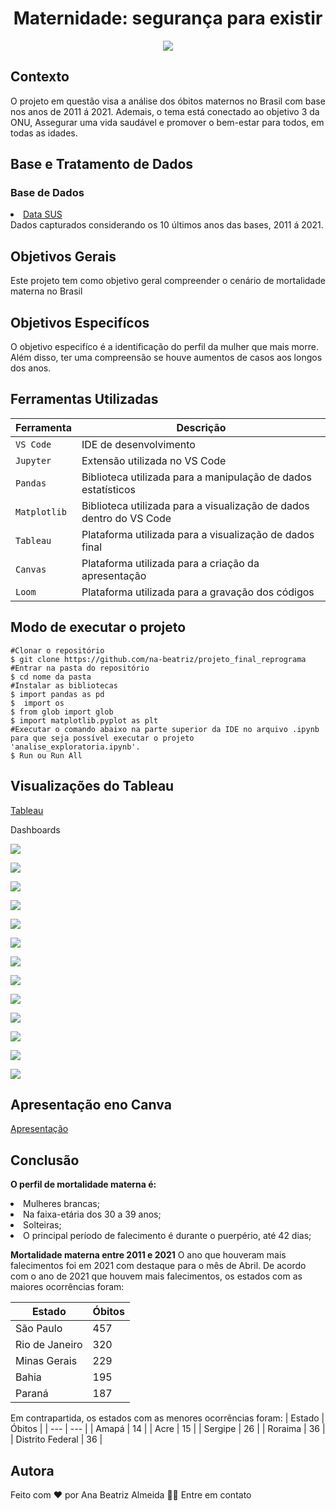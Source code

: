 <h1 align="center">Maternidade: segurança para existir</h1>

<p align="center">
<img src="./img/capa_md.png"/>
</p>

<h2> Contexto </h2>
<p> 
O projeto em questão visa a análise dos óbitos maternos no Brasil com base nos anos de 2011 á 2021. Ademais, o tema está conectado ao objetivo 3 da ONU, Assegurar uma vida saudável e promover o bem-estar para todos, em todas as idades.
</p>

<h2> Base e Tratamento de Dados </h2>
<h3> Base de Dados </h3>
<p> 
  <a href=http://tabnet.datasus.gov.br/cgi/tabcgi.exe?sim/cnv/mat10uf.def><li>Data SUS</li></a>
  Dados capturados considerando os 10 últimos anos das bases, 2011 á 2021.
</p>

<h2> Objetivos Gerais </h2>
<p> 
  Este projeto tem como objetivo geral compreender o cenário de mortalidade materna no Brasil
</p>

<h2> Objetivos Especifícos </h2>
<p> 
O objetivo especifíco é a identificação do perfil da mulher que mais morre. Além disso, ter uma compreensão se houve aumentos de casos aos longos dos anos.
</p>

<h2> Ferramentas Utilizadas </h2>

| Ferramenta | Descrição |
| --- | --- |
| `VS Code` | IDE de desenvolvimento |
| `Jupyter` | Extensão utilizada no VS Code |
| `Pandas` | Biblioteca utilizada para a manipulação de dados estatísticos |
| `Matplotlib` | Biblioteca utilizada para a visualização de dados dentro do VS Code |
| `Tableau` | Plataforma utilizada para a visualização de dados final |
| `Canvas` | Plataforma utilizada para a criação da apresentação |
| `Loom` | Plataforma utilizada para a gravação dos códigos |

<h2> Modo de executar o projeto </h2>

```
#Clonar o repositório 
$ git clone https://github.com/na-beatriz/projeto_final_reprograma
#Entrar na pasta do repositório 
$ cd nome da pasta
#Instalar as bibliotecas
$ import pandas as pd
$  import os
$ from glob import glob
$ import matplotlib.pyplot as plt
#Executar o comando abaixo na parte superior da IDE no arquivo .ipynb para que seja possível executar o projeto 'analise_exploratoria.ipynb'.
$ Run ou Run All
```

<h2> Visualizações do Tableau </h2>
<p> 
<a href=https://public.tableau.com/views/Maternidadeseguranaparaexistir/Planilha10?:language=pt-BR&:display_count=n&:origin=viz_share_link>Tableau</a>
</p>
Dashboards
<p>
<img src="/img/MMDI.png">
</p>
<p>
<img src="/img/MMDIT.png">
</p>
<p>
<img src="/img/MMNE.png"/>
</p>
<p>
<img src="/img/MMNET.png"/>
</p>
<p>
<img src="/img/MMOD.png"/>
</p>
<p>
<img src="/img/MMODT.png"/>
</p>
<p>
<img src="/img/OMPP11.png"/>
</p>
<p>
<img src="/img/OMPP21.png"/>
</p>
<p>
<img src="/img/Planilha 10.png"/>
</p>
<p>
<img src="/img/PMMDI.png"/>
</p>
<p>
<img src="/img/PMMNE.png"/>
</p>
<p>
<img src="/img/PMMOD.png"/>
</p>
<p>
<img src="/img/POMPP1121.png"/>
</p>

<h2> Apresentação eno Canva </h2>
<p> 
<a href=https://www.canva.com/design/DAF2dP10o9M/rf3viloBz8S9nDHFOh-fTA/edit?utm_content=DAF2dP10o9M&utm_campaign=designshare&utm_medium=link2&utm_source=sharebutton
>Apresentação</a>

<h2> Conclusão </h2>
<p> 
<strong>O perfil de mortalidade materna é:</strong>
<li>Mulheres brancas;</li>
<li>Na faixa-etária dos 30 a 39 anos;</li>
<li>Solteiras;</li>
<li>O principal período de falecimento é durante o puerpério, até 42 dias;</li>
</p>
<p>
<strong>Mortalidade materna entre 2011 e 2021</strong>
O ano que houveram mais falecimentos foi em 2021 com destaque para o mês de Abril. De acordo com o ano de 2021 que houvem mais falecimentos, os estados com as maiores ocorrências foram:
  
| Estado | Óbitos |
| --- | --- |
| São Paulo | 457 |
| Rio de Janeiro | 320 |
| Minas Gerais | 229 |
| Bahia | 195 |
| Paraná | 187 |

Em contrapartida, os estados com as menores ocorrências foram:
| Estado | Óbitos |
| --- | --- |
| Amapá | 14 |
| Acre | 15 |
| Sergipe | 26 |
| Roraima | 36 |
| Distrito Federal | 36 |
</p>

<h2> Autora </h2>
Feito com ❤️ por Ana Beatriz Almeida 👋🏽 Entre em contato

